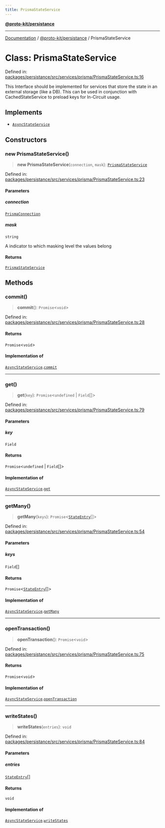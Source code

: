 ```yaml
---
title: PrismaStateService
---
```


[**@proto-kit/persistance**](../README.md)

***

[Documentation](../../../README.md) / [@proto-kit/persistance](../README.md) / PrismaStateService

# Class: PrismaStateService

Defined in: [packages/persistance/src/services/prisma/PrismaStateService.ts:16](https://github.com/proto-kit/framework/blob/4d6b3b6da51b3edee0fbf25ce72c1f59ec61e891/packages/persistance/src/services/prisma/PrismaStateService.ts#L16)

This Interface should be implemented for services that store the state
in an external storage (like a DB). This can be used in conjunction with
CachedStateService to preload keys for In-Circuit usage.

## Implements

- [`AsyncStateService`](../../sequencer/interfaces/AsyncStateService.md)

## Constructors

### new PrismaStateService()

> **new PrismaStateService**(`connection`, `mask`): [`PrismaStateService`](PrismaStateService.md)

Defined in: [packages/persistance/src/services/prisma/PrismaStateService.ts:23](https://github.com/proto-kit/framework/blob/4d6b3b6da51b3edee0fbf25ce72c1f59ec61e891/packages/persistance/src/services/prisma/PrismaStateService.ts#L23)

#### Parameters

##### connection

[`PrismaConnection`](../interfaces/PrismaConnection.md)

##### mask

`string`

A indicator to which masking level the values belong

#### Returns

[`PrismaStateService`](PrismaStateService.md)

## Methods

### commit()

> **commit**(): `Promise`\<`void`\>

Defined in: [packages/persistance/src/services/prisma/PrismaStateService.ts:28](https://github.com/proto-kit/framework/blob/4d6b3b6da51b3edee0fbf25ce72c1f59ec61e891/packages/persistance/src/services/prisma/PrismaStateService.ts#L28)

#### Returns

`Promise`\<`void`\>

#### Implementation of

[`AsyncStateService`](../../sequencer/interfaces/AsyncStateService.md).[`commit`](../../sequencer/interfaces/AsyncStateService.md#commit)

***

### get()

> **get**(`key`): `Promise`\<`undefined` \| `Field`[]\>

Defined in: [packages/persistance/src/services/prisma/PrismaStateService.ts:79](https://github.com/proto-kit/framework/blob/4d6b3b6da51b3edee0fbf25ce72c1f59ec61e891/packages/persistance/src/services/prisma/PrismaStateService.ts#L79)

#### Parameters

##### key

`Field`

#### Returns

`Promise`\<`undefined` \| `Field`[]\>

#### Implementation of

[`AsyncStateService`](../../sequencer/interfaces/AsyncStateService.md).[`get`](../../sequencer/interfaces/AsyncStateService.md#get)

***

### getMany()

> **getMany**(`keys`): `Promise`\<[`StateEntry`](../../sequencer/interfaces/StateEntry.md)[]\>

Defined in: [packages/persistance/src/services/prisma/PrismaStateService.ts:54](https://github.com/proto-kit/framework/blob/4d6b3b6da51b3edee0fbf25ce72c1f59ec61e891/packages/persistance/src/services/prisma/PrismaStateService.ts#L54)

#### Parameters

##### keys

`Field`[]

#### Returns

`Promise`\<[`StateEntry`](../../sequencer/interfaces/StateEntry.md)[]\>

#### Implementation of

[`AsyncStateService`](../../sequencer/interfaces/AsyncStateService.md).[`getMany`](../../sequencer/interfaces/AsyncStateService.md#getmany)

***

### openTransaction()

> **openTransaction**(): `Promise`\<`void`\>

Defined in: [packages/persistance/src/services/prisma/PrismaStateService.ts:75](https://github.com/proto-kit/framework/blob/4d6b3b6da51b3edee0fbf25ce72c1f59ec61e891/packages/persistance/src/services/prisma/PrismaStateService.ts#L75)

#### Returns

`Promise`\<`void`\>

#### Implementation of

[`AsyncStateService`](../../sequencer/interfaces/AsyncStateService.md).[`openTransaction`](../../sequencer/interfaces/AsyncStateService.md#opentransaction)

***

### writeStates()

> **writeStates**(`entries`): `void`

Defined in: [packages/persistance/src/services/prisma/PrismaStateService.ts:84](https://github.com/proto-kit/framework/blob/4d6b3b6da51b3edee0fbf25ce72c1f59ec61e891/packages/persistance/src/services/prisma/PrismaStateService.ts#L84)

#### Parameters

##### entries

[`StateEntry`](../../sequencer/interfaces/StateEntry.md)[]

#### Returns

`void`

#### Implementation of

[`AsyncStateService`](../../sequencer/interfaces/AsyncStateService.md).[`writeStates`](../../sequencer/interfaces/AsyncStateService.md#writestates)
